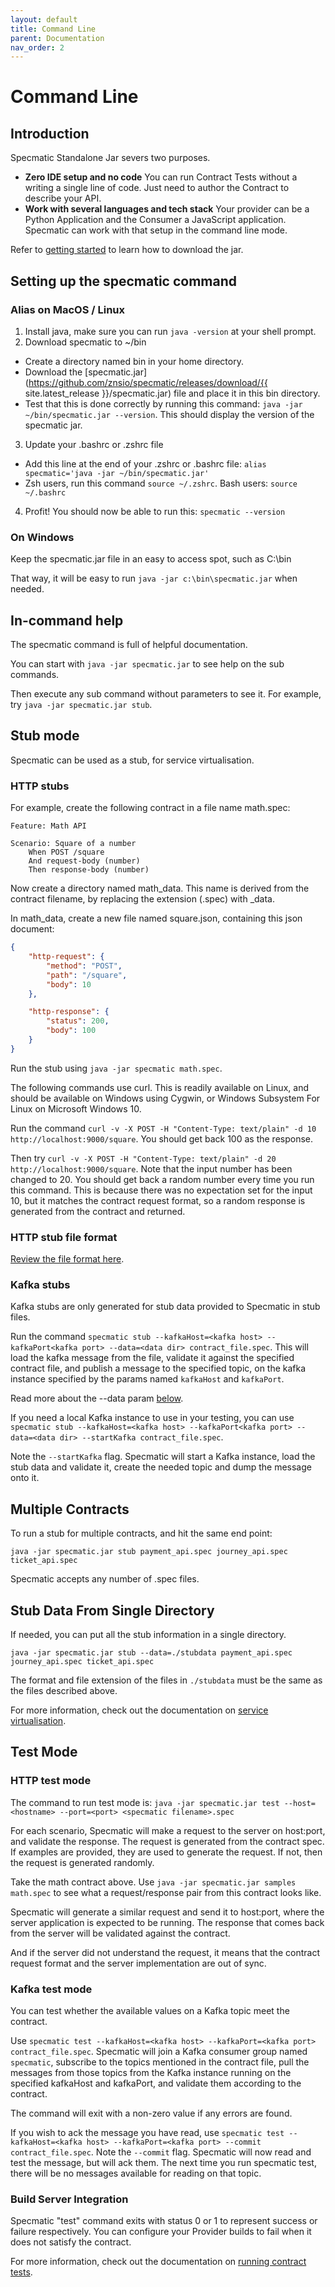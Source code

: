 ```yaml
---
layout: default
title: Command Line
parent: Documentation
nav_order: 2
---
```

Command Line
============

## Introduction

Specmatic Standalone Jar severs two purposes.
* **Zero IDE setup and no code** You can run Contract Tests without a writing a single line of code. Just need to author the Contract to describe your API.
* **Work with several languages and tech stack** Your provider can be a Python Application and the Consumer a JavaScript application. Specmatic can work with that setup in the command line mode.

Refer to [getting started](/getting_started.html) to learn how to download the jar.

## Setting up the specmatic command

### Alias on MacOS / Linux

1. Install java, make sure you can run `java -version` at your shell prompt.
2. Download specmatic to ~/bin
  * Create a directory named bin in your home directory.
  * Download the [specmatic.jar](https://github.com/znsio/specmatic/releases/download/{{ site.latest_release }}/specmatic.jar) file and place it in this bin directory.
  * Test that this is done correctly by running this command: `java -jar ~/bin/specmatic.jar --version`. This should display the version of the specmatic jar.
3. Update your .bashrc or .zshrc file
  * Add this line at the end of your .zshrc or .bashrc file: `alias specmatic='java -jar ~/bin/specmatic.jar'`
  * Zsh users, run this command `source ~/.zshrc`. Bash users: `source ~/.bashrc`
4. Profit! You should now be able to run this: `specmatic --version`

### On Windows

Keep the specmatic.jar file in an easy to access spot, such as C:\bin

That way, it will be easy to run `java -jar c:\bin\specmatic.jar` when needed.

## In-command help

The specmatic command is full of helpful documentation.

You can start with `java -jar specmatic.jar` to see help on the sub commands.

Then execute any sub command without parameters to see it. For example, try `java -jar specmatic.jar stub`.

## Stub mode

Specmatic can be used as a stub, for service virtualisation.

### HTTP stubs

For example, create the following contract in a file name math.spec:

```gherkin
Feature: Math API

Scenario: Square of a number
    When POST /square
    And request-body (number)
    Then response-body (number)
```

Now create a directory named math_data. This name is derived from the contract filename, by replacing the extension (.spec) with _data.

In math_data, create a new file named square.json, containing this json document:

```json
{
    "http-request": {
        "method": "POST",
        "path": "/square",
        "body": 10
    },

    "http-response": {
        "status": 200,
        "body": 100
    }
}
```

Run the stub using `java -jar specmatic math.spec`.

The following commands use curl. This is readily available on Linux, and should be available on Windows using Cygwin, or Windows Subsystem For Linux on Microsoft Windows 10.

Run the command `curl -v -X POST -H "Content-Type: text/plain" -d 10 http://localhost:9000/square`. You should get back 100 as the response.

Then try `curl -v -X POST -H "Content-Type: text/plain" -d 20 http://localhost:9000/square`. Note that the input number has been changed to 20. You should get back a random number every time you run this command. This is because there was no expectation set for the input 10, but it matches the contract request format, so a random response is generated from the contract and returned.

### HTTP stub file format

[Review the file format here](/documentation/service_virtualisation.html#stub-file-format).

### Kafka stubs

Kafka stubs are only generated for stub data provided to Specmatic in stub files.

Run the command `specmatic stub --kafkaHost=<kafka host> --kafkaPort<kafka port> --data=<data dir> contract_file.spec`. This will load the kafka message from the file, validate it against the specified contract file, and publish a message to the specified topic, on the kafka instance specified by the params named `kafkaHost` and `kafkaPort`.

Read more about the --data param [below](#stub-data-from-single-directory).

If you need a local Kafka instance to use in your testing, you can use `specmatic stub --kafkaHost=<kafka host> --kafkaPort<kafka port> --data=<data dir> --startKafka contract_file.spec`.

Note the `--startKafka` flag. Specmatic will start a Kafka instance, load the stub data and validate it, create the needed topic and dump the message onto it.

## Multiple Contracts

To run a stub for multiple contracts, and hit the same end point:

    java -jar specmatic.jar stub payment_api.spec journey_api.spec ticket_api.spec

Specmatic accepts any number of .spec files.

## Stub Data From Single Directory

If needed, you can put all the stub information in a single directory.

    java -jar specmatic.jar stub --data=./stubdata payment_api.spec journey_api.spec ticket_api.spec

The format and file extension of the files in `./stubdata` must be the same as the files described above.

For more information, check out the documentation on [service virtualisation](/documentation/service_virtualisation.html).

## Test Mode

### HTTP test mode
The command to run test mode is:
`java -jar specmatic.jar test --host=<hostname> --port=<port> <specmatic filename>.spec`

For each scenario, Specmatic will make a request to the server on host:port, and validate the response. The request is generated from the contract spec. If examples are provided, they are used to generate the request. If not, then the request is generated randomly.

Take the math contract above. Use `java -jar specmatic.jar samples math.spec` to see what a request/response pair from this contract looks like.

Specmatic will generate a similar request and send it to host:port, where the server application is expected to be running. The response that comes back from the server will be validated against the contract.

And if the server did not understand the request, it means that the contract request format and the server implementation are out of sync.

### Kafka test mode

You can test whether the available values on a Kafka topic meet the contract.

Use `specmatic test --kafkaHost=<kafka host> --kafkaPort=<kafka port> contract_file.spec`. Specmatic will join a Kafka consumer group named `specmatic`, subscribe to the topics mentioned in the contract file, pull the messages from those topics from the Kafka instance running on the specified kafkaHost and kafkaPort, and validate them according to the contract.

The command will exit with a non-zero value if any errors are found.

If you wish to ack the message you have read, use `specmatic test --kafkaHost=<kafka host> --kafkaPort=<kafka port> --commit contract_file.spec`. Note the `--commit` flag. Specmatic will now read and test the message, but will ack them. The next time you run specmatic test, there will be no messages available for reading on that topic.

### Build Server Integration

Specmatic "test" command exits with status 0 or 1 to represent success or failure respectively.
You can configure your Provider builds to fail when it does not satisfy the contract.

For more information, check out the documentation on [running contract tests](/documentation/contract_tests.html).
